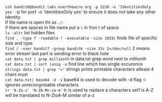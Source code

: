 `ssh bandit0@bandit.labs.overthewire.org -p 2220 -o 'IdentitiesOnly yes'` -p for port -o 'IdentitiesOnly yes' to ensure it does not take any other identity.<br/>
If file name is open tht as `./-`<br/>
if there are spaces in file name put a `\` in fron t of space<br/>
`ls -altr` list hidden files <br/>
`find . -type f -readable ! -executable -size 1033c` finds file of specific size and type <br/>
`find / -user bandit7 -group bandit6 -size 33c 2>/dev/null` 2 means error stream last part is sending error to black hole<br/>
`cat data.txt | grep millionth` in data.txt grep word next to millionth <br/>
`cat data.txt | sort |uniq -u` find line which has single occurence<br/>
`strings data.txt | grep "="` strings prints printable characters atleast 4 chars must<br/>
`cat data.txt| base64 -d -i` base64 is used to decode with -d flag -i ignores unrecongnisable characters<br/>
`tr 'A-Za-z' 'N-ZA-Mn-za-m'` tr is used to replace a characters set1 is A-Z will be translated to N-ZtoA-M similar of a-z<br/>
